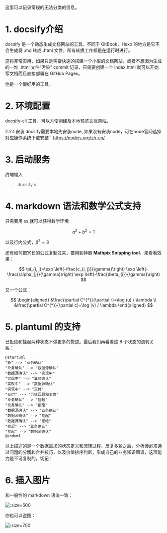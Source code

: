 
这里可以记录常规的无法分类的信息。

# 1. docsify介绍

docsify 是一个动态生成文档网站的工具。不同于 GitBook、Hexo 的地方是它不会生成将 .md 转成 .html 文件，所有转换工作都是在运行时进行。

这将非常实用，如果只是需要快速的搭建一个小型的文档网站，或者不想因为生成的一堆 .html 文件“污染” commit 记录，只需要创建一个 index.html 就可以开始写文档而且直接部署在 GitHub Pages。

他是一个很好用的工具。

# 2. 环境配置

docsify-cli 工具，可以方便创建及本地预览文档网站。

2.2.1 安装
docsify需要本地先安装node, 如果没有安装node，可在node官网选择对应操作系统下载安装：https://nodejs.org/zh-cn/


# 3. 启动服务

终端输入

> docsify s

# 4. markdown 语法和数学公式支持

只需要用 `$$` 就可以获得数学环境

$$
a^2 + b^2 = 1
$$

以及行内公式，$\beta^2 = 3$

还有如何把冗长的公式复制过来，要用到神器 **Mathpix Snipping tool**，来看看效果：

$$
\pi_{i, j}=\exp \left(-\frac{c_{i, j}}{\gamma}\right) \exp \left(-\frac{\alpha_{j}}{\gamma}\right) \exp \left(-\frac{\beta_{i}}{\gamma}\right)
$$

又一个公式：

$$
\begin{aligned}
&\frac{\partial C^{*}}{\partial r}=\log (u) / \lambda \\
&\frac{\partial C^{*}}{\partial c}=\log (v) / \lambda
\end{aligned}
$$


# 5. plantuml 的支持

已拒绝和挂起两种状态不做更多的赘述。最后我们再看看这 8 个状态的流转关系：

```plantuml
@startuml
"新" --> "业务确认"
"业务确认" --> "数据源确认"
"数据源确认" --> "实现中"
"实现中" --> "业务确认"
"实现中" --> "数据源确认"
"实现中" --> "交付"
"交付" --> "价值回顾和复盘"
"业务确认" --> "挂起"
"业务确认" --> "拒绝"
"数据源确认" --> "业务确认"
"数据源确认" --> "挂起"
"数据源确认" --> "拒绝"
"挂起" --> "业务确认"
"挂起" --> "数据源确认"
@enduml
```

以上描述的是一个数据需求的状态定义和流转过程。反复多轮之后，分析师必须通过问题的分解和合并技巧，以及价值排序判断，形成自己的业务知识图谱，这项能力是不可复制的，切记！

# 6. 插入图片

和一般性的 markdown 语法一致：

![](image.png ':size=500')

你也可以盗图：

![](https://lccurious.github.io/2020/01/30/optimal-transport/image-20210212142637523.png ':size=700')